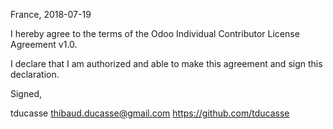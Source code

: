 France, 2018-07-19

I hereby agree to the terms of the Odoo Individual Contributor License
Agreement v1.0.

I declare that I am authorized and able to make this agreement and sign this
declaration.

Signed,

tducasse thibaud.ducasse@gmail.com https://github.com/tducasse
